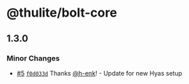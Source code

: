 # @thulite/bolt-core

## 1.3.0

### Minor Changes

- [#5](https://github.com/gethyas/bolt-core/pull/5) [`f0d033d`](https://github.com/gethyas/bolt-core/commit/f0d033dc51ae04c8c10ad6a4052a92870f06e65a) Thanks [@h-enk](https://github.com/h-enk)! - Update for new Hyas setup
